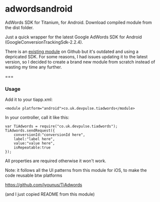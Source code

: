 # adwordsandroid


AdWords SDK for Titanium, for Android. Download compiled module from the dist folder.

Just a quick wrapper for the latest Google AdWords SDK for Android (GoogleConversionTrackingSdk-2.2.4).

There is an [existing module](https://github.com/jkotchoff/adwords_conversion_tracking_titanium_module) on Github but it's outdated and using a depricated SDK. For some reasons, I had issues updating it to the latest version, so I decided to create a brand new module from scratch instead of wasting my time any further.


===

### Usage

Add it to your tiapp.xml:

`<module platform="android">co.uk.devpulse.tiadwords</module>`
    

In your controller, call it like this:

    var TiAdwords = require("co.uk.devpulse.tiadwords");
    TiAdwords.sendRequest({
        conversionId:"conversionId here",
        label:"label here",
        value:"value here",
        isRepeatable:true
    });
    
    
All properties are required otherwise it won't work.

Note: it follows all the UI patterns from this module for iOS, to make the code reusable btw platforms

https://github.com/jyounus/TiAdwords

(and I just copied README from this module)